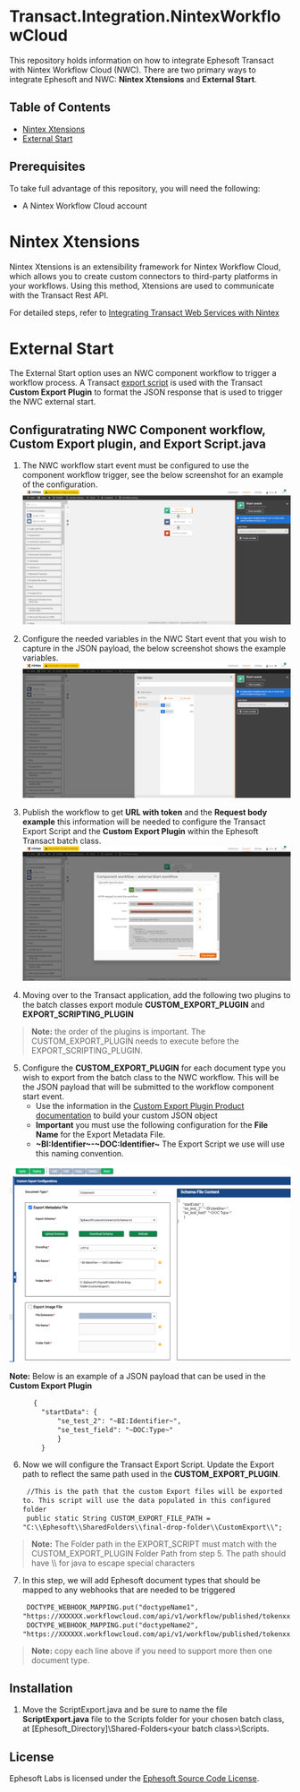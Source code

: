 
# Transact.Integration.NintexWorkflowCloud

This repository holds information on how to integrate Ephesoft Transact with Nintex Workflow Cloud (NWC). There are two primary ways to integrate Ephesoft and NWC: **Nintex Xtensions** and **External Start**.

## Table of Contents

- [Nintex Xtensions](#nintex-xtensions)
- [External Start](#external-start)

## Prerequisites

To take full advantage of this repository, you will need the following:
- A Nintex Workflow Cloud account

# Nintex Xtensions

Nintex Xtensions is an extensibility framework for Nintex Workflow Cloud, which allows you to create custom connectors to third-party platforms in your workflows. Using this method, Xtensions are used to communicate with the Transact Rest API.

For detailed steps, refer to [Integrating Transact Web Services with Nintex](https://ephesoft.com/docs/products/transact/developers/web-services-api/web-services-integrating-nintex/)

# External Start

The External Start option uses an NWC component workflow to trigger a workflow process.
A Transact [export script](https://github.com/Ephesoft-Labs/Transact.Integration.NintexWorkflowCloud/blob/master/External%20Start%20Export%20Script/ExportScript.java) is used with the Transact **Custom Export Plugin** to format the JSON response that is used to trigger the NWC external start.

## Configuratrating NWC Component workflow, Custom Export plugin, and Export Script.java
1) The NWC workflow start event must be configured to use the component workflow trigger, see the below screenshot for an example of the configuration.
![customconnector Image](/screenshots/2.png)  

2) Configure the needed variables in the NWC Start event that you wish to capture in the JSON payload, the below screenshot shows the example variables. 
![customconnector Image](/screenshots/3.png) 

3) Publish the workflow to get **URL with token**  and the **Request body example** this information will be needed to configure the Transact Export Script and the **Custom Export Plugin** within the Ephesoft Transact batch class. 
![customconnector Image](/screenshots/4.png) 

4)  Moving over to the Transact application, add the following two plugins to the batch classes export module **CUSTOM_EXPORT_PLUGIN** and **EXPORT_SCRIPTING_PLUGIN**
> **Note:** the order of the plugins is important. The CUSTOM_EXPORT_PLUGIN needs to execute before the EXPORT_SCRIPTING_PLUGIN.
5) Configure the **CUSTOM_EXPORT_PLUGIN** for each document type you wish to export from the batch class to the NWC workflow. This will be the JSON payload that will be submitted to the workflow component start event. 
    - Use the information in the [Custom Export Plugin Product documentation](https://ephesoft.com/docs/products/transact/features-and-functions/administrator/moduleplugin-configuration/export-module/custom-export-plugin-configuration-and-user-guide/) to build your custom JSON object
    - **Important** you must use the following configuration for the **File Name** for the Export Metadata File.
    - **\~BI:Identifier\~-\~DOC:Identifier\~** The Export Script we use will use this naming convention. 
  
  ![customconnector Image](/screenshots/1.png)
  
 **Note:**  Below is an example of a JSON payload that can be used in the **Custom Export Plugin**
  
		  {
		    "startData": {
		        "se_test_2": "~BI:Identifier~",
		        "se_test_field": "~DOC:Type~"
				}
			}

6) Now we will configure the Transact Export Script. Update the Export path to reflect the same path used in the **CUSTOM_EXPORT_PLUGIN**.

		//This is the path that the custom Export files will be exported to. This script will use the data populated in this configured folder
		public static String CUSTOM_EXPORT_FILE_PATH = "C:\\Ephesoft\\SharedFolders\\final-drop-folder\\CustomExport\\";
> **Note:** The Folder path in the EXPORT_SCRIPT must match with the CUSTOM_EXPORT_PLUGIN Folder Path from step 5. The path should have \\\ for java to escape special characters
7) In this step, we will add Ephesoft document types that should be mapped to any webhooks that are needed to be triggered

		DOCTYPE_WEBHOOK_MAPPING.put("doctypeName1", "https://XXXXXX.workflowcloud.com/api/v1/workflow/published/tokenxxxxxxxxxxxxxxx");
		DOCTYPE_WEBHOOK_MAPPING.put("doctypeName2", "https://XXXXXX.workflowcloud.com/api/v1/workflow/published/tokenxxxxxxxxxxxxxxx");
>**Note:** copy each line above if you need to support more then one document type.

## Installation
1) Move the ScriptExport.java and be sure to name the file **ScriptExport.java** file to the Scripts folder for your chosen batch class, at [Ephesoft_Directory]\Shared-Folders\<your batch class>\Scripts.

## License

Ephesoft Labs is licensed under the [Ephesoft Source Code License](https://github.com/Ephesoft-Labs/Transact.Integration.NintexWorkflowCloud/blob/master/LICENSE.md).